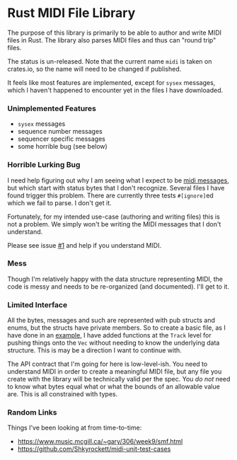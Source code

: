 # Rust MIDI File Library

The purpose of this library is primarily to be able to author and write MIDI files in Rust.
The library also parses MIDI files and thus can "round trip" files.

The status is un-released.
Note that the current name `midi` is taken on crates.io,
so the name will need to be changed if published.

It feels like most features are implemented, except for `sysex` messages,
which I haven't happened to encounter yet in the files I have downloaded.

### Unimplemented Features

- `sysex` messages
- sequence number messages
- sequencer specific messages
- some horrible bug (see below)

### Horrible Lurking Bug

I need help figuring out why I am seeing what I expect to be [midi messages],
but which start with status bytes that I don't recognize.
Several files I have found trigger this problem.
There are currently three tests `#[ignore]`ed which we fail to parse.
I don't get it.

Fortunately, for my intended use-case (authoring and writing files) this is not a problem.
We simply won't be writing the MIDI messages that I don't understand.

Please see issue [#1] and help if you understand MIDI.

[#1]: https://github.com/webern/midi/issues/1
[midi messages]: http://www.music.mcgill.ca/~ich/classes/mumt306/StandardMIDIfileformat.html#BMA1_

### Mess

Though I'm relatively happy with the data structure representing MIDI,
the code is messy and needs to be re-organized (and documented).
I'll get to it.

### Limited Interface

All the bytes, messages and such are represented with pub structs and enums,
but the structs have private members. 
So to create a basic file, as I have done in an [example], I have added functions at the `Track` 
level for pushing things onto the `Vec` without needing to know the underlying data structure.
This is may be a direction I want to continue with.

The API contract that I'm going for here is low-level-ish.
You need to understand MIDI in order to create a meaningful MIDI file,
but any file you create with the library will be technically valid per the spec.
You *do not* need to know what bytes equal what or what the bounds of an allowable value are.
This is all constrained with types.

[example]: https://github.com/webern/midi/blob/main/examples/main.rs

### Random Links

Things I've been looking at from time-to-time:

- https://www.music.mcgill.ca/~gary/306/week9/smf.html
- https://github.com/Shkyrockett/midi-unit-test-cases
